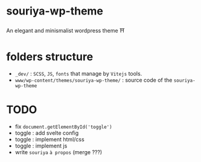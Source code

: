 # souriya-wp-theme

An elegant and minismalist wordpress theme ⛩️

# folders structure

- `_dev/` : `SCSS`, `JS`, `fonts` that manage by `Vitejs` tools.
- `www/wp-content/themes/souriya-wp-theme/` : source code of the `souriya-wp-theme`

# TODO
- fix `document.getElementById('toggle')`
- toggle : add svelte config
- toggle : implement html/css
- toggle : implement js
- write `souriya` `à propos` (merge ???)